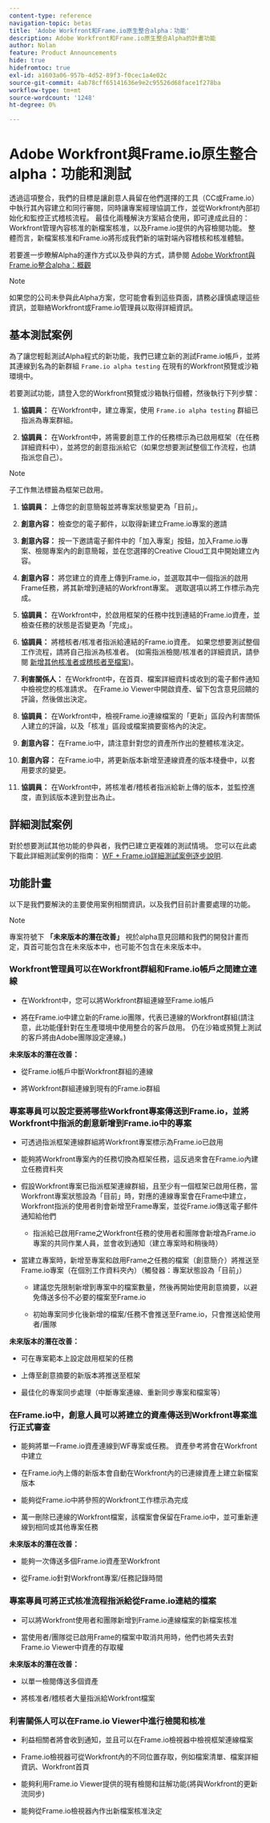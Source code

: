 ```yaml
---
content-type: reference
navigation-topic: betas
title: 'Adobe Workfront和Frame.io原生整合alpha：功能'
description: Adobe Workfront和Frame.io原生整合Alpha的計畫功能
author: Nolan
feature: Product Announcements
hide: true
hidefromtoc: true
exl-id: a1603a06-957b-4d52-89f3-f0cec1a4e02c
source-git-commit: 4ab78cff65141636e9e2c95526d68face1f278ba
workflow-type: tm+mt
source-wordcount: '1248'
ht-degree: 0%

---
```


# Adobe Workfront與Frame.io原生整合alpha：功能和測試

透過這項整合，我們的目標是讓創意人員留在他們選擇的工具（CC或Frame.io）中執行其內容建立和同行審閱，同時讓專案經理協調工作，並從Workfront內部初始化和監控正式稽核流程。 最佳化兩種解決方案結合使用，即可達成此目的：Workfront管理內容核准的新檔案核准，以及Frame.io提供的內容檢閱功能。 整體而言，新檔案核准和Frame.io將形成我們新的端對端內容稽核和核准體驗。 

若要進一步瞭解Alpha的運作方式以及參與的方式，請參閱 [Adobe Workfront與Frame.io整合alpha：概觀](/help/quicksilver/product-announcements/betas/frame-io-wf-integration-alpha/frame-io-wf-integration-alpha-overview.md)

>[!NOTE]
>
>如果您的公司未參與此Alpha方案，您可能會看到這些頁面，請務必謹慎處理這些資訊，並聯絡Workfront或Frame.io管理員以取得詳細資訊。
>

## 基本測試案例

為了讓您輕鬆測試Alpha程式的新功能，我們已建立新的測試Frame.io帳戶，並將其連線到名為的新群組 `Frame.io alpha testing` 在現有的Workfront預覽或沙箱環境中。

若要測試功能，請登入您的Workfront預覽或沙箱執行個體，然後執行下列步驟：

1. **協調員：** 在Workfront中，建立專案，使用 `Frame.io alpha testing` 群組已指派為專案群組。

1. **協調員：** 在Workfront中，將需要創意工作的任務標示為已啟用框架（在任務詳細資料中），並將您的創意指派給它（如果您想要測試整個工作流程，也請指派您自己）。

>[!NOTE]
>
>子工作無法標籤為框架已啟用。
>

1. **協調員：** 上傳您的創意簡報並將專案狀態變更為「目前」。

1. **創意內容：** 檢查您的電子郵件，以取得新建立Frame.io專案的邀請

1. **創意內容：** 按一下邀請電子郵件中的「加入專案」按鈕，加入Frame.io專案、檢閱專案內的創意簡報，並在您選擇的Creative Cloud工具中開始建立內容。

1. **創意內容：** 將您建立的資產上傳到Frame.io，並選取其中一個指派的啟用Frame任務，將其新增到連結的Workfront專案。 選取選項以將工作標示為完成。

1. **協調員：** 在Workfront中，於啟用框架的任務中找到連結的Frame.io資產，並檢查任務的狀態是否變更為「完成」。

1. **協調員：** 將稽核者/核准者指派給連結的Frame.io資產。 如果您想要測試整個工作流程，請將自己指派為核准者。 (如需指派檢閱/核准者的詳細資訊，請參閱 [新增其他核准者或稽核者至檔案](/help/quicksilver/review-and-approve-work/document-reviews-and-approvals/manage-document-approvals/add-additional-reviewers-or-approvers.md))。

1. **利害關係人：** 在Workfront中，在首頁、檔案詳細資料或收到的電子郵件通知中檢視您的核准請求。 在Frame.io Viewer中開啟資產、留下包含意見回饋的評論，然後做出決定。

1. **協調員：** 在Workfront中，檢視Frame.io連線檔案的「更新」區段內利害關係人建立的評論，以及「核准」區段或檔案摘要窗格內的決定。

1. **創意內容：** 在Frame.io中，請注意針對您的資產所作出的整體核准決定。

1. **創意內容：** 在Frame.io中，將更新版本新增至連線資產的版本棧疊中，以套用要求的變更。

1. **協調員：** 在Workfront中，將核准者/稽核者指派給新上傳的版本，並監控進度，直到該版本達到登出為止。

## 詳細測試案例

對於想要測試其他功能的參與者，我們已建立更複雜的測試情境。 您可以在此處下載此詳細測試案例的指南： [WF + Frame.io詳細測試案例逐步說明](/help/quicksilver/product-announcements/betas/assets/WF-Frame-Detailed-Test-Scenario-Walkthrough.pdf).

## 功能計畫

以下是我們要解決的主要使用案例相關資訊，以及我們目前計畫要處理的功能。 <!--, along with documentation to get you started testing.-->

>[!NOTE]
>
>專案符號下 **「未來版本的潛在改善」** 視於alpha意見回饋和我們的開發計畫而定，頁首可能包含在未來版本中，也可能不包含在未來版本中。
>

### Workfront管理員可以在Workfront群組和Frame.io帳戶之間建立連線

* 在Workfront中，您可以將Workfront群組連線至Frame.io帳戶

* 將在Frame.io中建立新的Frame.io團隊，代表已連線的Workfront群組(請注意，此功能僅針對在生產環境中使用整合的客戶啟用。 仍在沙箱或預覽上測試的客戶將由Adobe團隊設定連線。)

**未來版本的潛在改善：**

* 從Frame.io帳戶中斷Workfront群組的連線

* 將Workfront群組連線到現有的Frame.io群組

### 專案專員可以設定要將哪些Workfront專案傳送到Frame.io，並將Workfront中指派的創意新增到Frame.io中的專案

* 可透過指派框架連線群組將Workfront專案標示為Frame.io已啟用

* 能夠將Workfront專案內的任務切換為框架任務，這反過來會在Frame.io內建立任務資料夾

* 假設Workfront專案已指派框架連線群組，且至少有一個框架已啟用任務，當Workfront專案狀態設為「目前」時，對應的連線專案會在Frame中建立，Workfront指派的使用者則會新增至Frame專案，並從Frame.io傳送電子郵件通知給他們

   * 指派給已啟用Frame之Workfront任務的使用者和團隊會新增為Frame.io專案的共同作業人員，並會收到通知（建立專案時和稍後時）

* 當建立專案時，新增至專案和啟用Frame之任務的檔案（創意簡介）將推送至Frame.io專案（在個別工作資料夾內）（觸發器：專案狀態設為「目前」）

   * 建議您先限制新增到專案中的檔案數量，然後再開始使用創意摘要，以避免傳送多份不必要的檔案至Frame.io

   * 初始專案同步化後新增的檔案/任務不會推送至Frame.io，只會推送給使用者/團隊

**未來版本的潛在改善：**

* 可在專案範本上設定啟用框架的任務

* 上傳至創意摘要的新版本將推送至框架

* 最佳化的專案同步處理（中斷專案連線、重新同步專案和檔案等）

### 在Frame.io中，創意人員可以將建立的資產傳送到Workfront專案進行正式審查

* 能夠將單一Frame.io資產連線到WF專案或任務。 資產參考將會在Workfront中建立

* 在Frame.io內上傳的新版本會自動在Workfront內的已連線資產上建立新檔案版本

* 能夠從Frame.io中將參照的Workfront工作標示為完成

* 萬一刪除已連線的Workfront檔案，該檔案會保留在Frame.io中，並可重新連線到相同或其他專案任務

**未來版本的潛在改善：**

* 能夠一次傳送多個Frame.io資產至Workfront

* 從Frame.io針對Workfront專案/任務記錄時間

### 專案專員可將正式核准流程指派給從Frame.io連結的檔案

* 可以將Workfront使用者和團隊新增到Frame.io連線檔案的新檔案核准

* 當使用者/團隊從已啟用Frame的檔案中取消共用時，他們也將失去對Frame.io Viewer中資產的存取權

**未來版本的潛在改善：**

* 以單一檢閱傳送多個資產

* 將核准者/稽核者大量指派給Workfront檔案

### 利害關係人可以在Frame.io Viewer中進行檢閱和核准

* 利益相關者將會收到通知，並且可以在Frame.io檢視器中檢視框架連線檔案

* Frame.io檢視器可從Workfront內的不同位置存取，例如檔案清單、檔案詳細資訊、Workfront首頁

* 能夠利用Frame.io Viewer提供的現有檢閱和註解功能(將與Workfront的更新流同步)

* 能夠從Frame.io檢視器內作出新檔案核准決定
